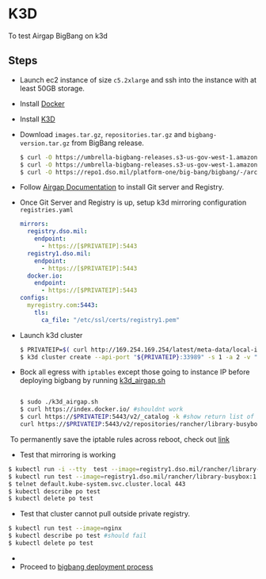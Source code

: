 # K3D

To test Airgap BigBang on k3d

## Steps

- Launch ec2 instance of size `c5.2xlarge` and ssh into the instance with at least 50GB storage.

- Install [Docker](https://docs.docker.com/engine/install/ubuntu/)

- Install [K3D](https://k3d.io/#installation)

- Download `images.tar.gz`, `repositories.tar.gz` and `bigbang-version.tar.gz` from BigBang release.

  ```bash
  $ curl -O https://umbrella-bigbang-releases.s3-us-gov-west-1.amazonaws.com/umbrella/1.2.0/repositories.tar.gz
  $ curl -O https://umbrella-bigbang-releases.s3-us-gov-west-1.amazonaws.com/umbrella/1.2.0/images.tar.gz
  $ curl -O https://repo1.dso.mil/platform-one/big-bang/bigbang/-/archive/1.2.0/bigbang-1.2.0.tar.gz
  ```

  

- Follow [Airgap Documentation](../README.md) to install Git server and Registry.

- Once Git Server and Registry is up, setup k3d mirroring configuration  `registries.yaml`

  ```yaml
  mirrors:
    registry.dso.mil:
      endpoint:
        - https://[$PRIVATEIP]:5443
    registry1.dso.mil:
      endpoint:
        - https://[$PRIVATEIP]:5443
    docker.io:
      endpoint:
        - https://[$PRIVATEIP]:5443
  configs:
    myregistry.com:5443:
      tls:
        ca_file: "/etc/ssl/certs/registry1.pem"
  ```

  

- Launch k3d cluster

  ```bash
  $ PRIVATEIP=$( curl http://169.254.169.254/latest/meta-data/local-ipv4 )
  $ k3d cluster create --api-port "${PRIVATEIP}:33989" -s 1 -a 2 -v "${HOME}/registries.yaml:/etc/rancher/k3s/registries.yaml" -v /etc/machine-id:/etc/machine-id -v "${HOME}/certs/myregistry.com.public.pem:/etc/ssl/certs/registry1.pem" --k3s-server-arg "--disable=traefik" --k3s-server-arg "--disable=metrics-server" --k3s-server-arg "--tls-san=$PRIVATEIP"  -p 80:80@loadbalancer -p 443:443@loadbalancer
  ```

  

- Bock all egress with `iptables` except those going to instance IP before deploying bigbang  by running [k3d_airgap.sh](./scripts/k3d_airgap.sh)

  ```bash
  
  ```

  

  ```bash
  $ sudo ./k3d_airgap.sh
  $ curl https://index.docker.io/ #shouldnt work
  $ curl https://$PRIVATEIP:5443/v2/_catalog -k #show return list of images
  curl https://$PRIVATEIP:5443/v2/repositories/rancher/library-busybox/tags
  ```

​		To permanently save the iptable rules across reboot, check out [link](https://unix.stackexchange.com/questions/52376/why-do-iptables-rules-disappear-when-restarting-my-debian-system)

- Test that  mirroring is working

```bash
$ kubectl run -i --tty  test --image=registry1.dso.mil/rancher/library-busybox:1.31.1 --image-pull-policy='Always' -- sh
$ kubectl run test --image=registry1.dso.mil/rancher/library-busybox:1.31.1 --image-pull-policy='Always' --restart=Never --command sleep infinity
$ telnet default.kube-system.svc.cluster.local 443
$ kubectl describe po test
$ kubectl delete po test
```

- Test that cluster cannot pull outside private registry.

```bash
$ kubectl run test --image=nginx
$ kubectl describe po test #should fail
$ kubectl delete po test
```



- 
- Proceed to [bigbang deployment process](../README.md#installing-big-bang) 